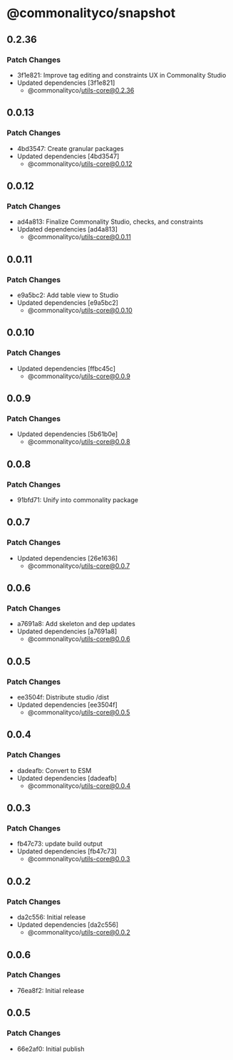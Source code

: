 # @commonalityco/snapshot

## 0.2.36

### Patch Changes

- 3f1e821: Improve tag editing and constraints UX in Commonality Studio
- Updated dependencies [3f1e821]
  - @commonalityco/utils-core@0.2.36

## 0.0.13

### Patch Changes

- 4bd3547: Create granular packages
- Updated dependencies [4bd3547]
  - @commonalityco/utils-core@0.0.12

## 0.0.12

### Patch Changes

- ad4a813: Finalize Commonality Studio, checks, and constraints
- Updated dependencies [ad4a813]
  - @commonalityco/utils-core@0.0.11

## 0.0.11

### Patch Changes

- e9a5bc2: Add table view to Studio
- Updated dependencies [e9a5bc2]
  - @commonalityco/utils-core@0.0.10

## 0.0.10

### Patch Changes

- Updated dependencies [ffbc45c]
  - @commonalityco/utils-core@0.0.9

## 0.0.9

### Patch Changes

- Updated dependencies [5b61b0e]
  - @commonalityco/utils-core@0.0.8

## 0.0.8

### Patch Changes

- 91bfd71: Unify into commonality package

## 0.0.7

### Patch Changes

- Updated dependencies [26e1636]
  - @commonalityco/utils-core@0.0.7

## 0.0.6

### Patch Changes

- a7691a8: Add skeleton and dep updates
- Updated dependencies [a7691a8]
  - @commonalityco/utils-core@0.0.6

## 0.0.5

### Patch Changes

- ee3504f: Distribute studio /dist
- Updated dependencies [ee3504f]
  - @commonalityco/utils-core@0.0.5

## 0.0.4

### Patch Changes

- dadeafb: Convert to ESM
- Updated dependencies [dadeafb]
  - @commonalityco/utils-core@0.0.4

## 0.0.3

### Patch Changes

- fb47c73: update build output
- Updated dependencies [fb47c73]
  - @commonalityco/utils-core@0.0.3

## 0.0.2

### Patch Changes

- da2c556: Initial release
- Updated dependencies [da2c556]
  - @commonalityco/utils-core@0.0.2

## 0.0.6

### Patch Changes

- 76ea8f2: Initial release

## 0.0.5

### Patch Changes

- 66e2af0: Initial publish
